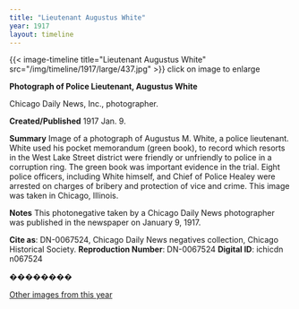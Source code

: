 ```yaml
---
title: "Lieutenant Augustus White"
year: 1917
layout: timeline
---
```


{{< image-timeline title="Lieutenant Augustus White" src="/img/timeline/1917/large/437.jpg" >}}
click on image to enlarge

__**Photograph of Police Lieutenant, Augustus White**__

Chicago Daily News, Inc., photographer.

**Created/Published**
1917 Jan. 9.

**Summary**
Image of a photograph of Augustus M. White, a police lieutenant. White used his pocket memorandum (green book), to record which resorts in the West Lake Street district were friendly or unfriendly to police in a corruption ring. The green book was important evidence in the trial. Eight police officers, including White himself, and Chief of Police Healey were arrested on charges of bribery and protection of vice and crime. This image was taken in Chicago, Illinois.

**Notes**
This photonegative taken by a Chicago Daily News photographer was published in the newspaper on January 9, 1917.

__Cite as__: DN-0067524, Chicago Daily News negatives collection, Chicago Historical Society.
__Reproduction Number__: DN-0067524
__Digital ID__: ichicdn n067524

��������  

[Other images from this year](/historical/timeline/1917)